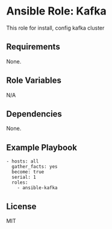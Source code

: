 # Ansible Role: Kafka
This role for install, config kafka cluster

## Requirements

None.

## Role Variables

N/A

## Dependencies

None.

## Example Playbook

    - hosts: all
      gather_facts: yes
      become: true
      serial: 1
      roles:
        - ansible-kafka

## License

MIT

